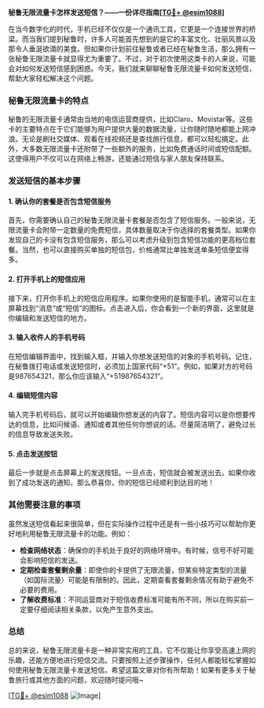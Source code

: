**秘鲁无限流量卡怎样发送短信？——一份详尽指南[[TG💪+ @esim1088](https://t.me/s/esim1088)]**

在当今数字化的时代，手机已经不仅仅是一个通讯工具，它更是一个连接世界的桥梁。而当我们提到秘鲁时，许多人可能首先想到的是它的丰富文化、壮丽风景以及那令人垂涎欲滴的美食。但如果你计划前往秘鲁或者已经在秘鲁生活，那么拥有一张秘鲁无限流量卡就显得尤为重要了。不过，对于初次使用这类卡的人来说，可能会对如何发送短信感到困惑。今天，我们就来聊聊秘鲁无限流量卡如何发送短信，帮助大家轻松解决这个问题。

### 秘鲁无限流量卡的特点

秘鲁的无限流量卡通常由当地的电信运营商提供，比如Claro、Movistar等。这些卡的主要特点在于它们能够为用户提供大量的数据流量，让你随时随地都能上网冲浪。无论是刷社交媒体、观看在线视频还是查找旅行信息，都可以轻松搞定。此外，大多数无限流量卡还附带了一些额外的服务，比如免费通话时间或短信配额。这使得用户不仅可以在网络上畅游，还能通过短信与家人朋友保持联系。

### 发送短信的基本步骤

#### 1. 确认你的套餐是否包含短信服务
首先，你需要确认自己的秘鲁无限流量卡套餐是否包含了短信服务。一般来说，无限流量卡会附带一定数量的免费短信，具体数量取决于你选择的套餐类型。如果你发现自己的卡没有包含短信服务，那么可以考虑升级到包含短信功能的更高档位套餐。当然，也可以直接购买单独的短信包，价格通常比单独发送单条短信便宜得多。

#### 2. 打开手机上的短信应用
接下来，打开你手机上的短信应用程序。如果你使用的是智能手机，通常可以在主屏幕找到“消息”或“短信”的图标。点击进入后，你会看到一个新的界面，这里就是你编辑和发送短信的地方。

#### 3. 输入收件人的手机号码
在短信编辑界面中，找到输入框，并输入你想发送短信的对象的手机号码。记住，在秘鲁拨打电话或发送短信时，必须加上国家代码“+51”。例如，如果对方的号码是987654321，那么你应该输入“+51987654321”。

#### 4. 编辑短信内容
输入完手机号码后，就可以开始编辑你想发送的内容了。短信内容可以是你想要传达的信息，比如问候语、通知或者其他任何你想说的话。尽量简洁明了，避免过长的信息导致发送失败。

#### 5. 点击发送按钮
最后一步就是点击屏幕上的发送按钮。一旦点击，短信就会被发送出去。如果你收到了成功发送的通知，那么恭喜你，你的短信已经顺利到达目的地！

### 其他需要注意的事项

虽然发送短信看起来很简单，但在实际操作过程中还是有一些小技巧可以帮助你更好地利用秘鲁无限流量卡的功能。例如：

- **检查网络状态**：确保你的手机处于良好的网络环境中。有时候，信号不好可能会影响短信的发送。
- **定期检查套餐剩余量**：即使你的卡提供了无限流量，但某些特定类型的流量（如国际流量）可能是有限制的。因此，定期查看套餐剩余情况有助于避免不必要的费用。
- **了解收费标准**：不同运营商对于短信收费标准可能有所不同，所以在购买前一定要仔细阅读相关条款，以免产生意外支出。

### 总结

总的来说，秘鲁无限流量卡是一种非常实用的工具，它不仅能让你享受高速上网的乐趣，还能方便地进行短信交流。只要按照上述步骤操作，任何人都能轻松掌握如何使用秘鲁无限流量卡发送短信。希望这篇文章对你有所帮助！如果有更多关于秘鲁旅行或其他方面的问题，欢迎随时提问哦~ 

[[TG💪+ @esim1088](https://t.me/s/esim1088) ![Image](https://i.postimg.cc/4NQfJmqS/Snipaste-2025-05-13-00-14-12.png)]